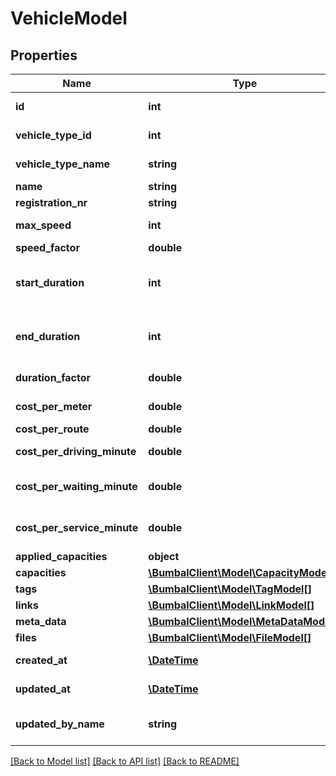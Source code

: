 # VehicleModel

## Properties
Name | Type | Description | Notes
------------ | ------------- | ------------- | -------------
**id** | **int** | Unique Identifier | [optional] 
**vehicle_type_id** | **int** | Bumbal id for vehicle_type | [optional] 
**vehicle_type_name** | **string** | Bumbal id for vehicle_type | [optional] 
**name** | **string** | name | [optional] 
**registration_nr** | **string** | registration_nr | [optional] 
**max_speed** | **int** | Max Speed in km/h | [optional] 
**speed_factor** | **double** | Speed Factor | [optional] 
**start_duration** | **int** | Start duration of using this vehicle in minutes | [optional] 
**end_duration** | **int** | End duration of using this vehicle in minutes | [optional] 
**duration_factor** | **double** | Duration Factor | [optional] 
**cost_per_meter** | **double** | Cost per meter | [optional] 
**cost_per_route** | **double** | Cost per route | [optional] 
**cost_per_driving_minute** | **double** | Cost per driving minute | [optional] 
**cost_per_waiting_minute** | **double** | Cost per waiting minute | [optional] 
**cost_per_service_minute** | **double** | Cost per service minute | [optional] 
**applied_capacities** | **object** |  | [optional] 
**capacities** | [**\BumbalClient\Model\CapacityModel[]**](CapacityModel.md) |  | [optional] 
**tags** | [**\BumbalClient\Model\TagModel[]**](TagModel.md) |  | [optional] 
**links** | [**\BumbalClient\Model\LinkModel[]**](LinkModel.md) |  | [optional] 
**meta_data** | [**\BumbalClient\Model\MetaDataModel[]**](MetaDataModel.md) |  | [optional] 
**files** | [**\BumbalClient\Model\FileModel[]**](FileModel.md) |  | [optional] 
**created_at** | [**\DateTime**](\DateTime.md) | created_at date time | [optional] 
**updated_at** | [**\DateTime**](\DateTime.md) | updated_at date time | [optional] 
**updated_by_name** | **string** | Vehicle updated by user full name | [optional] 

[[Back to Model list]](../README.md#documentation-for-models) [[Back to API list]](../README.md#documentation-for-api-endpoints) [[Back to README]](../README.md)



